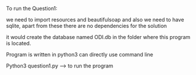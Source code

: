 To run the Question1: 

we need to import resources and beautifulsoap and also we need to have sqlite, apart from these there are no dependencies for the solution

it would create the database named ODI.db in the folder where this program is located. 

Program is written in python3 can directly use command line 

Python3 question1.py --> to run the program 